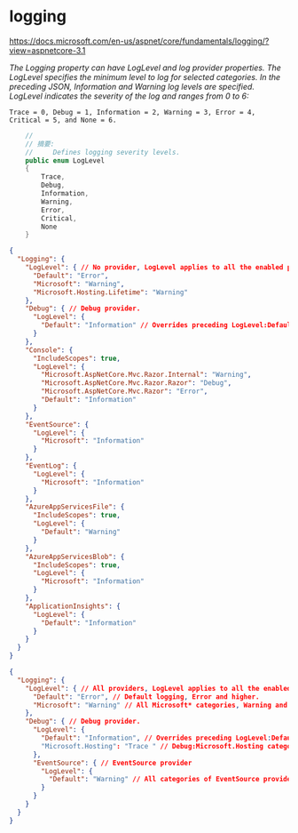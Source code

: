 # logging

https://docs.microsoft.com/en-us/aspnet/core/fundamentals/logging/?view=aspnetcore-3.1

*The Logging property can have LogLevel and log provider properties. The LogLevel specifies the minimum level to log for selected categories. In the preceding JSON, Information and Warning log levels are specified. LogLevel indicates the severity of the log and ranges from 0 to 6:*

`Trace = 0, Debug = 1, Information = 2, Warning = 3, Error = 4, Critical = 5, and None = 6.`

``` c#
    //
    // 摘要:
    //     Defines logging severity levels.
    public enum LogLevel
    {
        Trace,
        Debug,
        Information,
        Warning,
        Error,
        Critical,
        None
    }
```

``` json
{
  "Logging": {
    "LogLevel": { // No provider, LogLevel applies to all the enabled providers.
      "Default": "Error",
      "Microsoft": "Warning",
      "Microsoft.Hosting.Lifetime": "Warning"
    },
    "Debug": { // Debug provider.
      "LogLevel": {
        "Default": "Information" // Overrides preceding LogLevel:Default setting.
      }
    },
    "Console": {
      "IncludeScopes": true,
      "LogLevel": {
        "Microsoft.AspNetCore.Mvc.Razor.Internal": "Warning",
        "Microsoft.AspNetCore.Mvc.Razor.Razor": "Debug",
        "Microsoft.AspNetCore.Mvc.Razor": "Error",
        "Default": "Information"
      }
    },
    "EventSource": {
      "LogLevel": {
        "Microsoft": "Information"
      }
    },
    "EventLog": {
      "LogLevel": {
        "Microsoft": "Information"
      }
    },
    "AzureAppServicesFile": {
      "IncludeScopes": true,
      "LogLevel": {
        "Default": "Warning"
      }
    },
    "AzureAppServicesBlob": {
      "IncludeScopes": true,
      "LogLevel": {
        "Microsoft": "Information"
      }
    },
    "ApplicationInsights": {
      "LogLevel": {
        "Default": "Information"
      }
    }
  }
}
```

``` json
{
  "Logging": {
    "LogLevel": { // All providers, LogLevel applies to all the enabled providers.
      "Default": "Error", // Default logging, Error and higher.
      "Microsoft": "Warning" // All Microsoft* categories, Warning and higher.
    },
    "Debug": { // Debug provider.
      "LogLevel": {
        "Default": "Information", // Overrides preceding LogLevel:Default setting.
        "Microsoft.Hosting": "Trace " // Debug:Microsoft.Hosting category.
      },
      "EventSource": { // EventSource provider
        "LogLevel": {
          "Default": "Warning" // All categories of EventSource provider.
        }
      }
    }
  }
}
```